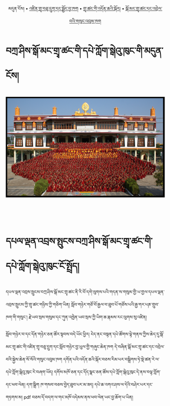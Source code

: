 
<p align="center">
  <span>མདུན་ངོས།</span> •
  <a href="https://bdrc-reader.github.io/drepung-gomang/zindra">འཛིན་གྲྭ་བཅུ་དྲུག་དང་སྦྱོང་བྱ་ཁག</a> •
  <a href="https://bdrc-reader.github.io/drepung-gomang/doncha">གྲྭ་ཚང་གི་འདོན་ཆའི་སྐོར།</a> •
  <a href="https://bdrc-reader.github.io/drepung-gomang/sungbum">སྒོ་མང་གྲྭ་ཚང་དང་འབྲེལ་བའི་གསུང་འབུམ་ཁག</a>
  </p>

  
 # བཀྲ་ཤིས་སྒོ་མང་གྲྭ་ཚང་གི་དཔེ་ཀློག་སྒེའུ་ཁུང་གི་མདུན་ངོས། 

![image alt text](https://raw.githubusercontent.com/bdrc-reader/drepung-gomang/master/docs/img/go.png)

<br>
<br>
<br>

# དཔལ་ལྡན་འབྲས་སྤུངས་བཀྲ་ཤིས་སྒོ་མང་གྲྭ་ཚང་གི་དཔེ་ཀློག་སྒེའུ་ཁུང་ངོ་སྤྲོད།

དཔལ་ལྡན་འབྲས་སྤུངས་བཀྲ་ཤིས་སྒོ་མང་གྲྭ་ཚང་ནི་རི་བོ་དགེ་ལུགས་པའི་གདན་ས་གསུམ་གྱི་ཡ་གྱལ་དཔལ་ལྡན་འབྲས་སྤུངས་ཀྱི་གྲྭ་ཚང་གཉིས་ཀྱི་གཅིག་ཡིན། སློབ་གཉེར་གཙོ་བོ་རྒྱལ་བ་ཐུབ་པོ་གཙོས་པའི་རྒྱ་གར་པཎ་གྲུབ་ཁག་གི་གསུང་། རྗེ་ཡབ་སྲས་གསུམ་དང་ཀུན་འཁྱེན་ཡབ་སྲས་ཀྱི་ཡིག་ཆ་རྣམས་རང་ལུགས་སུ་འཛིན། 

སློབ་གཉེར་བ་དང་དོན་གཉེར་ཅན་ཚོར་སྟབས་བདེ་ཡོང་ཕྱིར། ངེད་ནང་བསྟན་དཔེ་ཚོགས་ལྟེ་གནས་ཀྱིས་ཆེད་དུ་སྒོ་མང་གྲྭ་ཚང་གི་འཛིན་གྲྭ་བཅུ་དྲུག་དང་སློབ་གཉེར་བྱ་ཡུལ་གྱི་གཞུང་ཆེན་ཁག དེ་བཞིན་སྒོ་མང་གྲྭ་ཚང་དང་འབྲེལ་བའི་སྐྱེས་ཆེན་སོ་སོའི་གསུང་འབུམ་ཁག དགོན་པའི་འདོན་ཆའི་སྐོར་བཅས་རིམ་པར་བསྒྲིགས་ཏེ་སྡེ་ཚན་རེ་ལ་དཔེ་ཀློག་སྒེའུ་ཁུང་རེ་བཞག་ཡོད། དགོས་མཁོ་ཅན་དང་དོད་སྣང་ཅན་ཚོས་དཔེ་ཀློག་སྒེའུ་ཁུང་དེ་ནས་བལྟ་ཀློག་དང་ཕབ་ལེན། དག་སྒྲིག ཁ་གསབ་བཅས་བྱེད་ཐུབ་པར་མ་ཟད། དཔེ་ཆ་འགའ་ཤས་ལ་དེའི་བཤེར་པར་དང་གཏགས་མ། pdf བཅས་དོ་བདག་ལ་གང་མཁོ་འདེམས་ནས་ཕབ་ལེན་ཡང་བྱ་ཆོག་པ་ཡིན།
